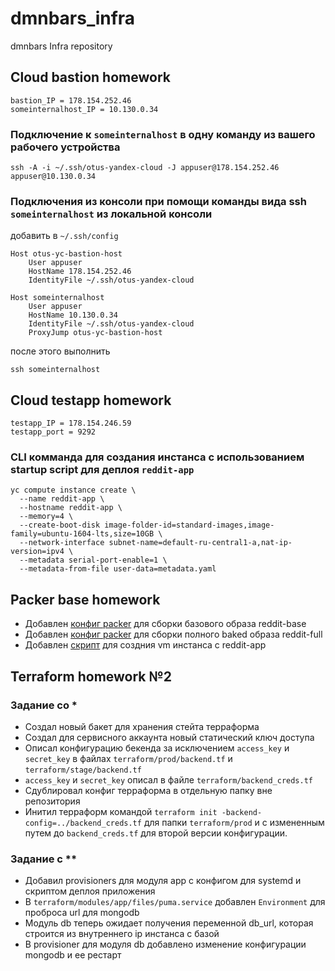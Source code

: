 # dmnbars_infra
dmnbars Infra repository

## Cloud bastion homework

```
bastion_IP = 178.154.252.46
someinternalhost_IP = 10.130.0.34
```

### Подключение к `someinternalhost` в одну команду из вашего рабочего устройства
```shell
ssh -A -i ~/.ssh/otus-yandex-cloud -J appuser@178.154.252.46 appuser@10.130.0.34
```

### Подключения из консоли при помощи команды вида ssh `someinternalhost` из локальной консоли
добавить в `~/.ssh/config`
```
Host otus-yc-bastion-host
    User appuser
    HostName 178.154.252.46
    IdentityFile ~/.ssh/otus-yandex-cloud

Host someinternalhost
    User appuser
    HostName 10.130.0.34
    IdentityFile ~/.ssh/otus-yandex-cloud
    ProxyJump otus-yc-bastion-host
```
после этого выполнить
```shell
ssh someinternalhost
```

## Cloud testapp homework

```
testapp_IP = 178.154.246.59
testapp_port = 9292
```

### CLI комманда для создания инстанса с использованием startup script для деплоя `reddit-app`
```shell
yc compute instance create \
  --name reddit-app \
  --hostname reddit-app \
  --memory=4 \
  --create-boot-disk image-folder-id=standard-images,image-family=ubuntu-1604-lts,size=10GB \
  --network-interface subnet-name=default-ru-central1-a,nat-ip-version=ipv4 \
  --metadata serial-port-enable=1 \
  --metadata-from-file user-data=metadata.yaml
```

## Packer base homework
 * Добавлен [конфиг packer](packer/ubuntu16.json) для сборки базового образа reddit-base
 * Добавлен [конфиг packer](packer/immutable.json) для сборки полного baked образа reddit-full
 * Добавлен [скрипт](config-scripts/create-reddit-vm.sh) для создния vm инстанса с reddit-app

## Terraform homework №2

### Задание со *
 * Создал новый бакет для хранения стейта терраформа
 * Создал для сервисного аккаунта новый статический ключ доступа
 * Описал конфигурацию бекенда за исключением `access_key` и `secret_key` в файлах `terraform/prod/backend.tf` и `terraform/stage/backend.tf`
 * `access_key` и `secret_key` описал в файле `terraform/backend_creds.tf`
 * Сдублировал конфиг терраформа в отдельную папку вне репозитория
 * Инитил терраформ командой `terraform init -backend-config=../backend_creds.tf` для папки `terraform/prod` и с измененным путем до `backend_creds.tf` для второй версии конфигурации.

### Задание с **
 * Добавил provisioners для модуля app с конфигом для systemd и скриптом деплоя приложения
 * В `terraform/modules/app/files/puma.service` добавлен `Environment` для проброса url для mongodb
 * Модуль db теперь ожидает получения переменной db_url, которая строится из внутреннего ip инстанса с базой
 * В provisioner для модуля db добавлено изменение конфигурации mongodb и ее рестарт
